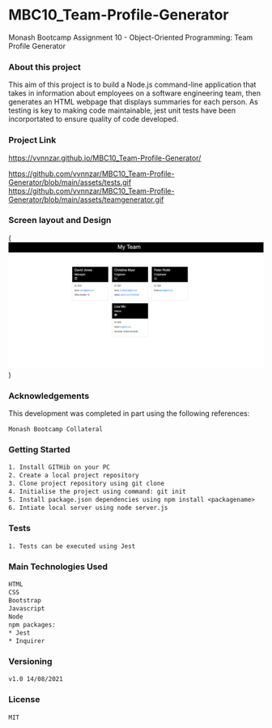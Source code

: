 # MBC10_Team-Profile-Generator

Monash Bootcamp Assignment 10 - Object-Oriented Programming: Team Profile Generator

### About this project

This aim of this project is to build a Node.js command-line application that takes in information about employees on a software engineering team, then generates an HTML webpage that displays summaries for each person. As testing is key to making code maintainable, jest unit tests have been incorportated to ensure quality of code developed.

### Project Link
https://vvnnzar.github.io/MBC10_Team-Profile-Generator/

https://github.com/vvnnzar/MBC10_Team-Profile-Generator/blob/main/assets/tests.gif
https://github.com/vvnnzar/MBC10_Team-Profile-Generator/blob/main/assets/teamgenerator.gif


### Screen layout and Design

(![Screen Example ](https://github.com/vvnnzar/MBC10_Team-Profile-Generator/blob/main/assets/dashboardimage.png))

### Acknowledgements

This development was completed in part using the following references:

    Monash Bootcamp Collateral

### Getting Started

    1. Install GITHib on your PC
    2. Create a local project repository
    3. Clone project repository using git clone
    4. Initialise the project using command: git init
    5. Install package.json dependencies using npm install <packagename>
    6. Intiate local server using node server.js

### Tests

    1. Tests can be executed using Jest

### Main Technologies Used

    HTML
    CSS
    Bootstrap
    Javascript
    Node
    npm packages:
    * Jest
    * Inquirer

### Versioning

    v1.0 14/08/2021

### License

    MIT
